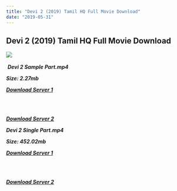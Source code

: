 ```yaml
---
title: "Devi 2 (2019) Tamil HQ Full Movie Download"
date: "2019-05-31"
---
```


## Devi 2 (2019) Tamil HQ Full Movie Download

![](https://images.moviebuff.com/ee948668-d60d-4d4b-926f-30420d22a111?w=1000) 

 _**Devi 2 Sample Part.mp4**_

_**Size: 2.27mb**_  

_**[Download Server 1](http://b7.wetransfer.vip/files/Tamil{c159298fb141cbadc7232f68964181f47c3dba5abf1fc31c2462b14f0846cd70}20Movies/Tamil{c159298fb141cbadc7232f68964181f47c3dba5abf1fc31c2462b14f0846cd70}202019{c159298fb141cbadc7232f68964181f47c3dba5abf1fc31c2462b14f0846cd70}20Movies/Devi{c159298fb141cbadc7232f68964181f47c3dba5abf1fc31c2462b14f0846cd70}202{c159298fb141cbadc7232f68964181f47c3dba5abf1fc31c2462b14f0846cd70}20(2019)/Devi{c159298fb141cbadc7232f68964181f47c3dba5abf1fc31c2462b14f0846cd70}202{c159298fb141cbadc7232f68964181f47c3dba5abf1fc31c2462b14f0846cd70}20(2019){c159298fb141cbadc7232f68964181f47c3dba5abf1fc31c2462b14f0846cd70}20Proper{c159298fb141cbadc7232f68964181f47c3dba5abf1fc31c2462b14f0846cd70}20HDRip/Devi{c159298fb141cbadc7232f68964181f47c3dba5abf1fc31c2462b14f0846cd70}202{c159298fb141cbadc7232f68964181f47c3dba5abf1fc31c2462b14f0846cd70}20(2019){c159298fb141cbadc7232f68964181f47c3dba5abf1fc31c2462b14f0846cd70}20Sample{c159298fb141cbadc7232f68964181f47c3dba5abf1fc31c2462b14f0846cd70}20(640x360).mp4)**_

[  
](http://b7.wetransfer.vip/files/Tamil{c159298fb141cbadc7232f68964181f47c3dba5abf1fc31c2462b14f0846cd70}20Movies/Tamil{c159298fb141cbadc7232f68964181f47c3dba5abf1fc31c2462b14f0846cd70}202019{c159298fb141cbadc7232f68964181f47c3dba5abf1fc31c2462b14f0846cd70}20Movies/Devi{c159298fb141cbadc7232f68964181f47c3dba5abf1fc31c2462b14f0846cd70}202{c159298fb141cbadc7232f68964181f47c3dba5abf1fc31c2462b14f0846cd70}20(2019)/Devi{c159298fb141cbadc7232f68964181f47c3dba5abf1fc31c2462b14f0846cd70}202{c159298fb141cbadc7232f68964181f47c3dba5abf1fc31c2462b14f0846cd70}20(2019){c159298fb141cbadc7232f68964181f47c3dba5abf1fc31c2462b14f0846cd70}20Proper{c159298fb141cbadc7232f68964181f47c3dba5abf1fc31c2462b14f0846cd70}20HDRip/Devi{c159298fb141cbadc7232f68964181f47c3dba5abf1fc31c2462b14f0846cd70}202{c159298fb141cbadc7232f68964181f47c3dba5abf1fc31c2462b14f0846cd70}20(2019){c159298fb141cbadc7232f68964181f47c3dba5abf1fc31c2462b14f0846cd70}20Sample{c159298fb141cbadc7232f68964181f47c3dba5abf1fc31c2462b14f0846cd70}20(640x360).mp4)[  
](http://b7.wetransfer.vip/files/Tamil{c159298fb141cbadc7232f68964181f47c3dba5abf1fc31c2462b14f0846cd70}20Movies/Tamil{c159298fb141cbadc7232f68964181f47c3dba5abf1fc31c2462b14f0846cd70}202019{c159298fb141cbadc7232f68964181f47c3dba5abf1fc31c2462b14f0846cd70}20Movies/Devi{c159298fb141cbadc7232f68964181f47c3dba5abf1fc31c2462b14f0846cd70}202{c159298fb141cbadc7232f68964181f47c3dba5abf1fc31c2462b14f0846cd70}20(2019)/Devi{c159298fb141cbadc7232f68964181f47c3dba5abf1fc31c2462b14f0846cd70}202{c159298fb141cbadc7232f68964181f47c3dba5abf1fc31c2462b14f0846cd70}20(2019){c159298fb141cbadc7232f68964181f47c3dba5abf1fc31c2462b14f0846cd70}20Proper{c159298fb141cbadc7232f68964181f47c3dba5abf1fc31c2462b14f0846cd70}20HDRip/Devi{c159298fb141cbadc7232f68964181f47c3dba5abf1fc31c2462b14f0846cd70}202{c159298fb141cbadc7232f68964181f47c3dba5abf1fc31c2462b14f0846cd70}20(2019){c159298fb141cbadc7232f68964181f47c3dba5abf1fc31c2462b14f0846cd70}20Sample{c159298fb141cbadc7232f68964181f47c3dba5abf1fc31c2462b14f0846cd70}20(640x360).mp4)

_**[Download Server 2](http://b7.wetransfer.vip/files/Tamil{c159298fb141cbadc7232f68964181f47c3dba5abf1fc31c2462b14f0846cd70}20Movies/Tamil{c159298fb141cbadc7232f68964181f47c3dba5abf1fc31c2462b14f0846cd70}202019{c159298fb141cbadc7232f68964181f47c3dba5abf1fc31c2462b14f0846cd70}20Movies/Devi{c159298fb141cbadc7232f68964181f47c3dba5abf1fc31c2462b14f0846cd70}202{c159298fb141cbadc7232f68964181f47c3dba5abf1fc31c2462b14f0846cd70}20(2019)/Devi{c159298fb141cbadc7232f68964181f47c3dba5abf1fc31c2462b14f0846cd70}202{c159298fb141cbadc7232f68964181f47c3dba5abf1fc31c2462b14f0846cd70}20(2019){c159298fb141cbadc7232f68964181f47c3dba5abf1fc31c2462b14f0846cd70}20Proper{c159298fb141cbadc7232f68964181f47c3dba5abf1fc31c2462b14f0846cd70}20HDRip/Devi{c159298fb141cbadc7232f68964181f47c3dba5abf1fc31c2462b14f0846cd70}202{c159298fb141cbadc7232f68964181f47c3dba5abf1fc31c2462b14f0846cd70}20(2019){c159298fb141cbadc7232f68964181f47c3dba5abf1fc31c2462b14f0846cd70}20Sample{c159298fb141cbadc7232f68964181f47c3dba5abf1fc31c2462b14f0846cd70}20(640x360).mp4)**_  

_**Devi 2 Single Part.mp4**_

_**Size: 452.02mb**_  

_**[Download Server 1](http://c1.wetransfer.vip/files/Devi{c159298fb141cbadc7232f68964181f47c3dba5abf1fc31c2462b14f0846cd70}202{c159298fb141cbadc7232f68964181f47c3dba5abf1fc31c2462b14f0846cd70}20(2019).mp4)**_  
_[  
](http://c1.wetransfer.vip/files/Devi{c159298fb141cbadc7232f68964181f47c3dba5abf1fc31c2462b14f0846cd70}202{c159298fb141cbadc7232f68964181f47c3dba5abf1fc31c2462b14f0846cd70}20(2019).mp4)_

[  
](http://c1.wetransfer.vip/files/Devi{c159298fb141cbadc7232f68964181f47c3dba5abf1fc31c2462b14f0846cd70}202{c159298fb141cbadc7232f68964181f47c3dba5abf1fc31c2462b14f0846cd70}20(2019).mp4)

_**[Download Server 2](http://c1.wetransfer.vip/files/Devi{c159298fb141cbadc7232f68964181f47c3dba5abf1fc31c2462b14f0846cd70}202{c159298fb141cbadc7232f68964181f47c3dba5abf1fc31c2462b14f0846cd70}20(2019).mp4)**_
